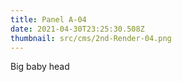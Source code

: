 ```yaml
---
title: Panel A-04
date: 2021-04-30T23:25:30.508Z
thumbnail: src/cms/2nd-Render-04.png
---
```

Big baby head